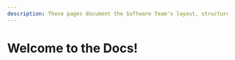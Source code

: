 ```yaml
---
description: These pages document the Software Team's layout, structure, and best practices
---
```


# Welcome to the Docs!

